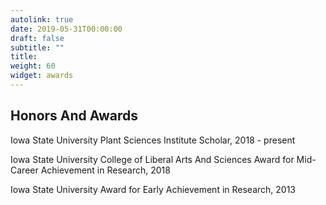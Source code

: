 ```yaml
---
autolink: true
date: 2019-05-31T00:00:00
draft: false
subtitle: ""
title:
weight: 60
widget: awards
---
```


## Honors And Awards

Iowa State University Plant Sciences Institute Scholar, 2018 - present

Iowa State University College of Liberal Arts And Sciences Award for Mid-Career Achievement in Research, 2018

Iowa State University Award for Early Achievement in Research, 2013
